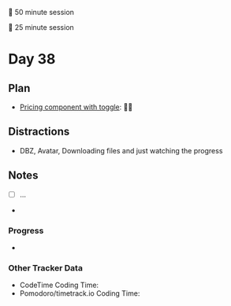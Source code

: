 🍒 50 minute session

🍅 25 minute session

# Day 38

## Plan

-   [Pricing component with toggle](https://www.frontendmentor.io/challenges/pricing-component-with-toggle-8vPwRMIC): 🍒🍒

## Distractions

-   DBZ, Avatar, Downloading files and just watching the progress

## Notes

-   [ ] ...

-

### Progress

-

### Other Tracker Data

-   CodeTime Coding Time:
-   Pomodoro/timetrack.io Coding Time:
